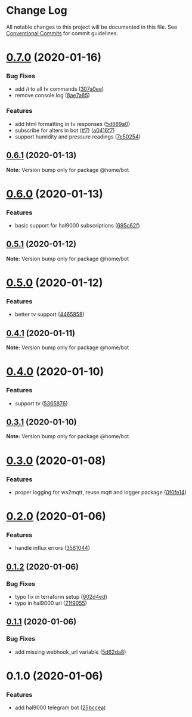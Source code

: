 # Change Log

All notable changes to this project will be documented in this file.
See [Conventional Commits](https://conventionalcommits.org) for commit guidelines.

# [0.7.0](https://github.com/mariusz-kabala/homeAutomation/compare/@home/bot@0.6.1...@home/bot@0.7.0) (2020-01-16)


### Bug Fixes

* add /i to all tv commands ([307a0ee](https://github.com/mariusz-kabala/homeAutomation/commit/307a0eea01e43e4186d923d9b37c7bb46591a22c))
* remove console.log ([8ae7a85](https://github.com/mariusz-kabala/homeAutomation/commit/8ae7a858676c8b121bd0c8e46d4768f7a4377d64))


### Features

* add html formatting in tv responses ([5d889a0](https://github.com/mariusz-kabala/homeAutomation/commit/5d889a07583323786ec044112b8a2bf852362d12))
* subscribe for alters in bot ([#7](https://github.com/mariusz-kabala/homeAutomation/issues/7)) ([a0416f7](https://github.com/mariusz-kabala/homeAutomation/commit/a0416f75cd3d982762cae57ae9e50e549fe3cffb))
* support humidity and pressure readings ([7e50254](https://github.com/mariusz-kabala/homeAutomation/commit/7e502544a0d451725cfcbf1560d93e9ed742bd60))





## [0.6.1](https://github.com/mariusz-kabala/homeAutomation/compare/@home/bot@0.6.0...@home/bot@0.6.1) (2020-01-13)

**Note:** Version bump only for package @home/bot





# [0.6.0](https://github.com/mariusz-kabala/homeAutomation/compare/@home/bot@0.5.1...@home/bot@0.6.0) (2020-01-13)


### Features

* basic support for hal9000 subscriptions ([695c62f](https://github.com/mariusz-kabala/homeAutomation/commit/695c62feb3cc54fc5062e57e61297ec334e36aaa))





## [0.5.1](https://github.com/mariusz-kabala/homeAutomation/compare/@home/bot@0.5.0...@home/bot@0.5.1) (2020-01-12)

**Note:** Version bump only for package @home/bot





# [0.5.0](https://github.com/mariusz-kabala/homeAutomation/compare/@home/bot@0.4.1...@home/bot@0.5.0) (2020-01-12)


### Features

* better tv support ([4465858](https://github.com/mariusz-kabala/homeAutomation/commit/44658587f4d7ccf901d228160c84f35e36aa7a58))





## [0.4.1](https://github.com/mariusz-kabala/homeAutomation/compare/@home/bot@0.4.0...@home/bot@0.4.1) (2020-01-11)

**Note:** Version bump only for package @home/bot





# [0.4.0](https://github.com/mariusz-kabala/homeAutomation/compare/@home/bot@0.3.1...@home/bot@0.4.0) (2020-01-10)


### Features

* support tv ([5365876](https://github.com/mariusz-kabala/homeAutomation/commit/5365876b6ee978eaaa3f1233c9dcc11ba014e130))





## [0.3.1](https://github.com/mariusz-kabala/homeAutomation/compare/@home/bot@0.3.0...@home/bot@0.3.1) (2020-01-10)

**Note:** Version bump only for package @home/bot





# [0.3.0](https://github.com/mariusz-kabala/homeAutomation/compare/@home/bot@0.2.0...@home/bot@0.3.0) (2020-01-08)


### Features

* proper logging for ws2mqtt, reuse mqtt and logger package ([0f0fe14](https://github.com/mariusz-kabala/homeAutomation/commit/0f0fe14f1cd422cd14065fb6774dddc78373dc77))





# [0.2.0](https://github.com/mariusz-kabala/homeAutomation/compare/@home/bot@0.1.2...@home/bot@0.2.0) (2020-01-06)


### Features

* handle influx errors ([3581044](https://github.com/mariusz-kabala/homeAutomation/commit/358104431abcc9dc9801fa351718349d23092934))





## [0.1.2](https://github.com/mariusz-kabala/homeAutomation/compare/@home/bot@0.1.1...@home/bot@0.1.2) (2020-01-06)


### Bug Fixes

* typo fix in terraform setup ([902d4ed](https://github.com/mariusz-kabala/homeAutomation/commit/902d4ed7ce1c7e36e49ceec786108290146d7787))
* typo in hal9000 url ([21f9055](https://github.com/mariusz-kabala/homeAutomation/commit/21f905599132a726b0d19e2cca7787230c14e562))





## [0.1.1](https://github.com/mariusz-kabala/homeAutomation/compare/@home/bot@0.1.0...@home/bot@0.1.1) (2020-01-06)


### Bug Fixes

* add missing webhook_url variable ([5d62da8](https://github.com/mariusz-kabala/homeAutomation/commit/5d62da81dfbfbf3bf41d89d37567d31991ba8956))





# 0.1.0 (2020-01-06)


### Features

* add hal9000 telegram bot ([25bccea](https://github.com/mariusz-kabala/homeAutomation/commit/25bccea8ccd87ff79edf045b1da7d18df8453306))
